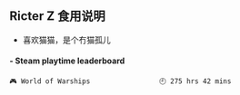 ## Ricter Z 食用说明
- 喜欢猫猫，是个冇猫孤儿

<!-- steam-box start -->
#### - Steam playtime leaderboard
```text
🎮 World of Warships                 🕘 275 hrs 42 mins
```
<!-- Powered by https://github.com/YouEclipse/steam-box . -->
<!-- steam-box end -->
